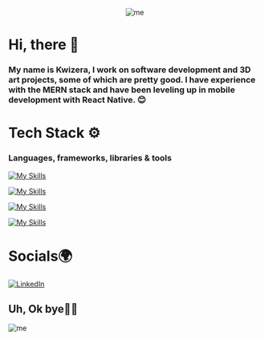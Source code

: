 <center>

![me](https://media.giphy.com/media/v1.Y2lkPTc5MGI3NjExMTZuMTNvNWJnbGE4NjljeGR3ZjlvbThob2Nlcmp5cDVzZm1ydXl1cSZlcD12MV9naWZzX3NlYXJjaCZjdD1n/W05iUdqyFujrRFgnn1/giphy.gif)

</center>

# Hi, there 👋

### My name is Kwizera, I work on software development and 3D art projects, some of which are pretty good. I have experience with the MERN stack and have been leveling up in mobile development with React Native. 😊

# Tech Stack ⚙️
### Languages, frameworks, libraries & tools

[![My Skills](https://skillicons.dev/icons?i=js,html,css,ts,php,java,cpp,c)](https://skillicons.dev)

[![My Skills](https://skillicons.dev/icons?i=express,laravel,nextjs,nodejs,react,spring,firebase,redux,vscode,tailwind,bootstrap)](https://skillicons.dev)

[![My Skills](https://skillicons.dev/icons?i=mysql,postgres,sqlite,mongodb)](https://skillicons.dev)

[![My Skills](https://skillicons.dev/icons?i=blender,unity,unreal)](https://skillicons.dev)


# Socials🌍

[![LinkedIn](https://camo.githubusercontent.com/8c0692475a5bfc1d9e7361074bdb648e567cae7b5b40ffd32adae31180b0d7b6/68747470733a2f2f696d672e736869656c64732e696f2f62616467652f4c696e6b6564496e2d3030373742353f7374796c653d666f722d7468652d6261646765266c6f676f3d6c696e6b6564696e266c6f676f436f6c6f723d7768697465)](https://www.linkedin.com/in/kwizera117/) 

## Uh, Ok bye🙋‍♂️
![me](https://media.giphy.com/media/xiEUIhXadorPr9tait/giphy.gif?cid=790b761116n13o5bgla869cxdwf9om8hocerjyp5sfmruyuq&ep=v1_gifs_search&rid=giphy.gif&ct=g)
